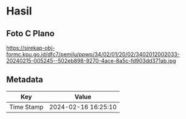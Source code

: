 # Hasil

## Foto C Plano

https://sirekap-obj-formc.kpu.go.id/dfc7/pemilu/ppwp/34/02/01/20/02/3402012002033-20240215-005245--502eb898-9270-4ace-8a5c-fd903dd371ab.jpg


## Metadata

| Key        | Value               |
| ---------- | ------------------- |
| Time Stamp | 2024-02-16 16:25:10 |



